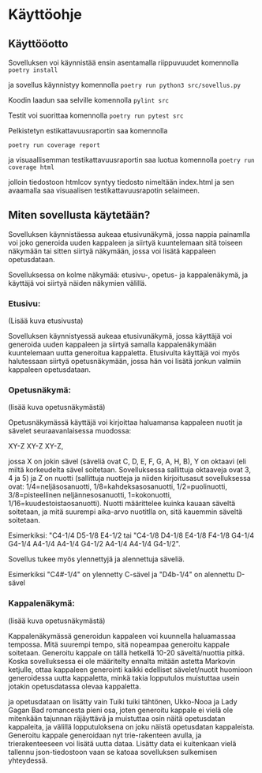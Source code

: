 # Käyttöohje

## Käyttööotto

Sovelluksen voi käynnistää ensin asentamalla riippuvuudet komennolla 
`poetry install`

ja sovellus käynnistyy komennolla
`poetry run python3 src/sovellus.py`

Koodin laadun saa selville komennolla `pylint src`

Testit voi suorittaa komennolla `poetry run pytest src`

Pelkistetyn estikattavuusraportin saa komennolla

`poetry run coverage report`

ja visuaallisemman testikattavuusraportin saa luotua komennolla
`poetry run coverage html`

jolloin tiedostoon htmlcov syntyy tiedosto nimeltään index.html ja sen avaamalla saa
visuaalisen testikattavuusrapotin selaimeen.

## Miten sovellusta käytetään?

Sovelluksen käynnistäessa aukeaa etusivunäkymä, jossa nappia painamlla voi joko generoida uuden kappaleen ja siirtyä kuuntelemaan sitä toiseen näkymään tai sitten siirtyä näkymään, jossa voi lisätä kappaleen opetusdataan.

Sovelluksessa on kolme näkymää: etusivu-, opetus- ja kappalenäkymä, ja käyttäjä voi siirtyä näiden näkymien välillä. 


### Etusivu:

(Lisää kuva etusivusta)

Sovelluksen käynnistyessä aukeaa etusivunäkymä, jossa käyttäjä voi generoida uuden kappaleen ja siirtyä samalla kappalenäkymään kuuntelemaan uutta generoitua kappaletta. Etusivulta käyttäjä voi myös halutessaan siirtyä opetusnäkymään, jossa hän voi lisätä jonkun valmiin kappaleen opetusdataan.


### Opetusnäkymä:

(lisää kuva opetusnäkymästä)

Opetusnäkymässä käyttäjä voi kirjoittaa haluamansa kappaleen nuotit ja sävelet seuraavanlaisessa muodossa:

XY-Z XY-Z XY-Z,

jossa X on jokin sävel (säveliä ovat C, D, E, F, G, A, H, B), Y on oktaavi (eli miltä korkeudelta sävel soitetaan. Sovelluksessa sallittuja oktaaveja ovat 3, 4 ja 5) ja Z on nuotti (sallittuja nuotteja ja niiden kirjoitusasut sovelluksessa ovat: 
1/4=neljäsosanuotti, 1/8=kahdeksasosanuotti, 1/2=puolinuotti, 3/8=pisteellinen neljännesosanuotti,
1=kokonuotti, 1/16=kuudestoistaosanuotti). Nuotti määrittelee kuinka kauaan säveltä soitetaan, ja mitä suurempi aika-arvo nuotitlla on, sitä kauemmin säveltä soitetaan. 

Esimerkiksi: "C4-1/4 D5-1/8 E4-1/2 tai "C4-1/8 D4-1/8 E4-1/8 F4-1/8 G4-1/4 G4-1/4 A4-1/4 A4-1/4 G4-1/2 A4-1/4 A4-1/4 G4-1/2".

Sovellus tukee myös ylennettyjä ja alennettuja säveliä.

Esimerkiksi "C4#-1/4" on ylennetty C-sävel ja "D4b-1/4" on alennettu D-sävel


### Kappalenäkymä:

(lisää kuva opetusnäkymästä)

Kappalenäkymässä generoidun kappaleen voi kuunnella haluamassaa tempossa. Mitä suurempi tempo, sitä nopeampaa generoitu kappale soitetaan. Generoitu kappale on tällä hetkellä
10-20 säveltä/nuottia pitkä. Koska sovelluksessa ei ole määritelty ennalta mitään astetta Markovin ketjulle, ottaa kappaleen generointi kaikki edelliset sävelet/nuotit huomioon generoidessa uutta kappaletta, minkä takia lopputulos muistuttaa usein jotakin opetusdatassa olevaa kappaletta.

ja opetusdataan on lisätty vain Tuiki tuiki tähtönen, Ukko-Nooa ja 
Lady Gagan Bad romancesta pieni osa, joten generoitu kappale ei vielä ole mitenkään tajunnan räjäyttävä ja 
muistuttaa osin näitä opetusdatan kappaleita, ja välillä lopputuloksena on joku näistä opetusdatan kappaleista. 
Generoitu kappale generoidaan nyt trie-rakenteen avulla, ja trierakenteeseen voi lisätä uutta dataa. 
Lisätty data ei kuitenkaan vielä tallennu json-tiedostoon vaan se katoaa sovelluksen sulkemisen yhteydessä.

